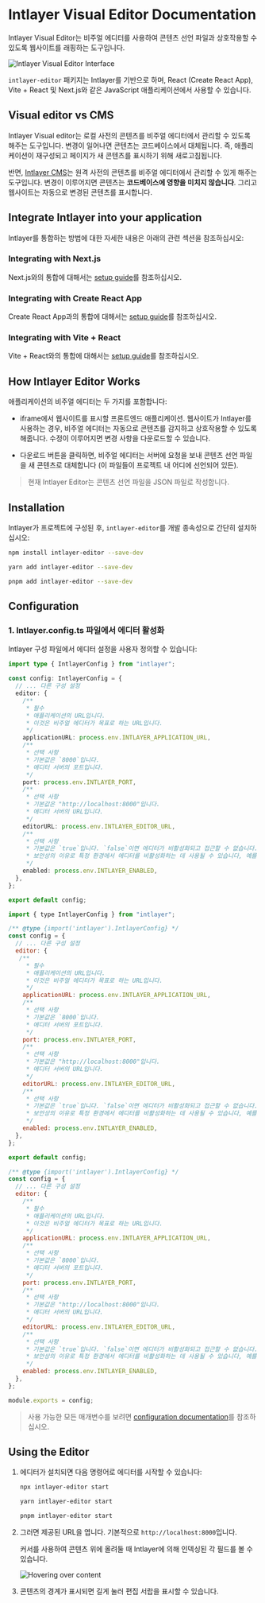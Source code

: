 # Intlayer Visual Editor Documentation

Intlayer Visual Editor는 비주얼 에디터를 사용하여 콘텐츠 선언 파일과 상호작용할 수 있도록 웹사이트를 래핑하는 도구입니다.

![Intlayer Visual Editor Interface](https://github.com/aymericzip/intlayer/blob/main/docs/ko/assets/visual_editor.gif)

`intlayer-editor` 패키지는 Intlayer를 기반으로 하며, React (Create React App), Vite + React 및 Next.js와 같은 JavaScript 애플리케이션에서 사용할 수 있습니다.

## Visual editor vs CMS

Intlayer Visual editor는 로컬 사전의 콘텐츠를 비주얼 에디터에서 관리할 수 있도록 해주는 도구입니다. 변경이 일어나면 콘텐츠는 코드베이스에서 대체됩니다. 즉, 애플리케이션이 재구성되고 페이지가 새 콘텐츠를 표시하기 위해 새로고침됩니다.

반면, [Intlayer CMS](https://github.com/aymericzip/intlayer/blob/main/docs/ko/intlayer_CMS.md)는 원격 사전의 콘텐츠를 비주얼 에디터에서 관리할 수 있게 해주는 도구입니다. 변경이 이루어지면 콘텐츠는 **코드베이스에 영향을 미치지 않습니다**. 그리고 웹사이트는 자동으로 변경된 콘텐츠를 표시합니다.

## Integrate Intlayer into your application

Intlayer를 통합하는 방법에 대한 자세한 내용은 아래의 관련 섹션을 참조하십시오:

### Integrating with Next.js

Next.js와의 통합에 대해서는 [setup guide](https://github.com/aymericzip/intlayer/blob/main/docs/ko/intlayer_with_nextjs_15.md)를 참조하십시오.

### Integrating with Create React App

Create React App과의 통합에 대해서는 [setup guide](https://github.com/aymericzip/intlayer/blob/main/docs/ko/intlayer_with_create_react_app.md)를 참조하십시오.

### Integrating with Vite + React

Vite + React와의 통합에 대해서는 [setup guide](https://github.com/aymericzip/intlayer/blob/main/docs/ko/intlayer_with_vite+react.md)를 참조하십시오.

## How Intlayer Editor Works

애플리케이션의 비주얼 에디터는 두 가지를 포함합니다:

- iframe에서 웹사이트를 표시할 프론트엔드 애플리케이션. 웹사이트가 Intlayer를 사용하는 경우, 비주얼 에디터는 자동으로 콘텐츠를 감지하고 상호작용할 수 있도록 해줍니다. 수정이 이루어지면 변경 사항을 다운로드할 수 있습니다.

- 다운로드 버튼을 클릭하면, 비주얼 에디터는 서버에 요청을 보내 콘텐츠 선언 파일을 새 콘텐츠로 대체합니다 (이 파일들이 프로젝트 내 어디에 선언되어 있든).

> 현재 Intlayer Editor는 콘텐츠 선언 파일을 JSON 파일로 작성합니다.

## Installation

Intlayer가 프로젝트에 구성된 후, `intlayer-editor`를 개발 종속성으로 간단히 설치하십시오:

```bash packageManager="npm"
npm install intlayer-editor --save-dev
```

```bash packageManager="yarn"
yarn add intlayer-editor --save-dev
```

```bash packageManager="pnpm"
pnpm add intlayer-editor --save-dev
```

## Configuration

### 1. Intlayer.config.ts 파일에서 에디터 활성화

Intlayer 구성 파일에서 에디터 설정을 사용자 정의할 수 있습니다:

```typescript fileName="intlayer.config.ts" codeFormat="typescript"
import type { IntlayerConfig } from "intlayer";

const config: IntlayerConfig = {
  // ... 다른 구성 설정
  editor: {
    /**
     * 필수
     * 애플리케이션의 URL입니다.
     * 이것은 비주얼 에디터가 목표로 하는 URL입니다.
     */
    applicationURL: process.env.INTLAYER_APPLICATION_URL,
    /**
     * 선택 사항
     * 기본값은 `8000`입니다.
     * 에디터 서버의 포트입니다.
     */
    port: process.env.INTLAYER_PORT,
    /**
     * 선택 사항
     * 기본값은 "http://localhost:8000"입니다.
     * 에디터 서버의 URL입니다.
     */
    editorURL: process.env.INTLAYER_EDITOR_URL,
    /**
     * 선택 사항
     * 기본값은 `true`입니다. `false`이면 에디터가 비활성화되고 접근할 수 없습니다.
     * 보안상의 이유로 특정 환경에서 에디터를 비활성화하는 데 사용될 수 있습니다, 예를 들어 프로덕션 환경.
     */
    enabled: process.env.INTLAYER_ENABLED,
  },
};

export default config;
```

```javascript fileName="intlayer.config.mjs" codeFormat="esm"
import { type IntlayerConfig } from "intlayer";

/** @type {import('intlayer').IntlayerConfig} */
const config = {
  // ... 다른 구성 설정
  editor: {
   /**
     * 필수
     * 애플리케이션의 URL입니다.
     * 이것은 비주얼 에디터가 목표로 하는 URL입니다.
     */
    applicationURL: process.env.INTLAYER_APPLICATION_URL,
    /**
     * 선택 사항
     * 기본값은 `8000`입니다.
     * 에디터 서버의 포트입니다.
     */
    port: process.env.INTLAYER_PORT,
    /**
     * 선택 사항
     * 기본값은 "http://localhost:8000"입니다.
     * 에디터 서버의 URL입니다.
     */
    editorURL: process.env.INTLAYER_EDITOR_URL,
    /**
     * 선택 사항
     * 기본값은 `true`입니다. `false`이면 에디터가 비활성화되고 접근할 수 없습니다.
     * 보안상의 이유로 특정 환경에서 에디터를 비활성화하는 데 사용될 수 있습니다, 예를 들어 프로덕션 환경.
     */
    enabled: process.env.INTLAYER_ENABLED,
  },
};

export default config;
```

```javascript fileName="intlayer.config.cjs" codeFormat="commonjs"
/** @type {import('intlayer').IntlayerConfig} */
const config = {
  // ... 다른 구성 설정
  editor: {
    /**
     * 필수
     * 애플리케이션의 URL입니다.
     * 이것은 비주얼 에디터가 목표로 하는 URL입니다.
     */
    applicationURL: process.env.INTLAYER_APPLICATION_URL,
    /**
     * 선택 사항
     * 기본값은 `8000`입니다.
     * 에디터 서버의 포트입니다.
     */
    port: process.env.INTLAYER_PORT,
    /**
     * 선택 사항
     * 기본값은 "http://localhost:8000"입니다.
     * 에디터 서버의 URL입니다.
     */
    editorURL: process.env.INTLAYER_EDITOR_URL,
    /**
     * 선택 사항
     * 기본값은 `true`입니다. `false`이면 에디터가 비활성화되고 접근할 수 없습니다.
     * 보안상의 이유로 특정 환경에서 에디터를 비활성화하는 데 사용될 수 있습니다, 예를 들어 프로덕션 환경.
     */
    enabled: process.env.INTLAYER_ENABLED,
  },
};

module.exports = config;
```

> 사용 가능한 모든 매개변수를 보려면 [configuration documentation](https://github.com/aymericzip/intlayer/blob/main/docs/ko/configuration.md)를 참조하십시오.

## Using the Editor

1. 에디터가 설치되면 다음 명령어로 에디터를 시작할 수 있습니다:

   ```bash packageManager="npm"
   npx intlayer-editor start
   ```

   ```bash packageManager="yarn"
   yarn intlayer-editor start
   ```

   ```bash packageManager="pnpm"
   pnpm intlayer-editor start
   ```

2. 그러면 제공된 URL을 엽니다. 기본적으로 `http://localhost:8000`입니다.

   커서를 사용하여 콘텐츠 위에 올려둘 때 Intlayer에 의해 인덱싱된 각 필드를 볼 수 있습니다.

   ![Hovering over content](https://github.com/aymericzip/intlayer/blob/main/docs/ko/assets/intlayer_editor_hover_content.png)

3. 콘텐츠의 경계가 표시되면 길게 눌러 편집 서랍을 표시할 수 있습니다.

